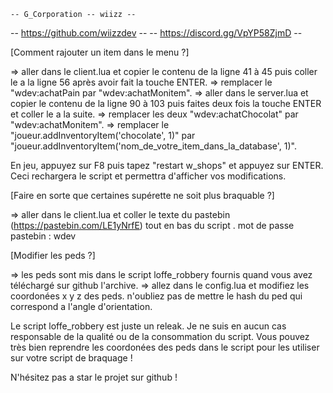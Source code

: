     -- G_Corporation -- wiizz -- 
  -- https://github.com/wiizzdev --
 -- https://discord.gg/VpYP58ZjmD --

[Comment rajouter un item dans le menu ?]

=> aller dans le client.lua et copier le contenu de la ligne 41 à 45 puis coller le a la ligne 56 après avoir fait la touche ENTER.
=> remplacer le "wdev:achatPain par "wdev:achatMonitem".
=> aller dans le server.lua et copier le contenu de la ligne 90 à 103 puis faites deux fois la touche ENTER et coller le a la suite.
=> remplacer les deux "wdev:achatChocolat" par "wdev:achatMonitem".
=> remplacer le "joueur.addInventoryItem('chocolate', 1)" par "joueur.addInventoryItem('nom_de_votre_item_dans_la_database', 1)".

En jeu, appuyez sur F8 puis tapez "restart w_shops" et appuyez sur ENTER. Ceci rechargera le script et permettra d'afficher vos modifications.

[Faire en sorte que certaines supérette ne soit plus braquable ?]

=> aller dans le client.lua et coller le texte du pastebin (https://pastebin.com/LE1yNrfE) tout en bas du script .
    mot de passe pastebin : wdev

[Modifier les peds ?]

=> les peds sont mis dans le script loffe_robbery fournis quand vous avez téléchargé sur github l'archive.
=> allez dans le config.lua et modifiez les coordonées x y z des peds. n'oubliez pas de mettre le hash du ped qui correspond a l'angle d'orientation.

Le script loffe_robbery est juste un releak. Je ne suis en aucun cas responsable de la qualité ou de la consommation du script. Vous pouvez très bien reprendre les coordonées des peds dans le script pour les utiliser sur votre script de braquage !

N'hésitez pas a star le projet sur github !
